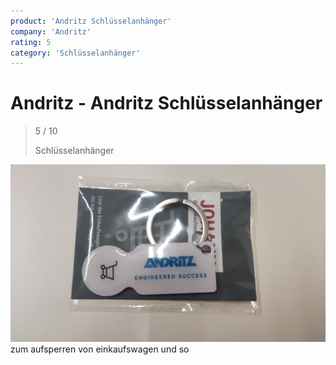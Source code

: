 ```yaml
---
product: 'Andritz Schlüsselanhänger'
company: 'Andritz'
rating: 5
category: 'Schlüsselanhänger'
---
```


# Andritz - Andritz Schlüsselanhänger
>
> 5 / 10
>
> Schlüsselanhänger

![Andritz Schlüsselanhänger](./assets/andritz-andritz-schlüsselanhänger-75466e50-93c0-4769-a946-1f96c4651c25.jpg)
zum aufsperren von einkaufswagen und so
